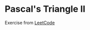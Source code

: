 # Pascal's Triangle II
Exercise from [LeetCode](https://leetcode.com/problems/pascals-triangle-ii/description/)